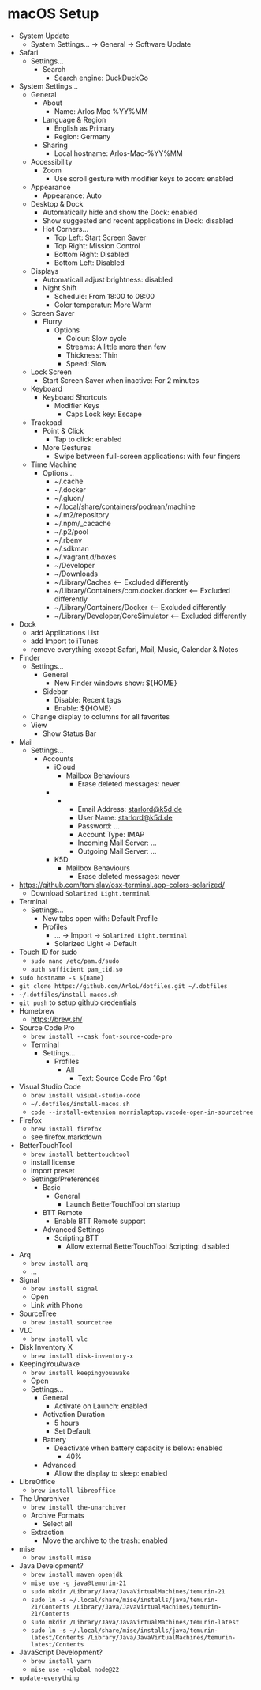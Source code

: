 # macOS Setup

* System Update
    * System Settings… -> General -> Software Update
* Safari
    * Settings…
        * Search
            * Search engine: DuckDuckGo
* System Settings…
    * General
        * About
            * Name: Arlos Mac %YY%MM
        * Language & Region
            * English as Primary
            * Region: Germany
        * Sharing
            * Local hostname: Arlos-Mac-%YY%MM
    * Accessibility
        * Zoom
            * Use scroll gesture with modifier keys to zoom: enabled
    * Appearance
        * Appearance: Auto
    * Desktop & Dock
        * Automatically hide and show the Dock: enabled
        * Show suggested and recent applications in Dock: disabled
        * Hot Corners…
            * Top Left: Start Screen Saver
            * Top Right: Mission Control
            * Bottom Right: Disabled
            * Bottom Left: Disabled
    * Displays
        * Automaticall adjust brightness: disabled
        * Night Shift
            * Schedule: From 18:00 to 08:00
            * Color temperatur: More Warm
    * Screen Saver
        * Flurry
            * Options
                * Colour: Slow cycle
                * Streams: A little more than few
                * Thickness: Thin
                * Speed: Slow
    * Lock Screen
        * Start Screen Saver when inactive: For 2 minutes
    * Keyboard
        * Keyboard Shortcuts
            * Modifier Keys
                * Caps Lock key: Escape
    * Trackpad
        * Point & Click
            * Tap to click: enabled
        * More Gestures
            * Swipe between full-screen applications: with four fingers
    * Time Machine
        * Options…
            * ~/.cache
            * ~/.docker
            * ~/.gluon/
            * ~/.local/share/containers/podman/machine
            * ~/.m2/repository
            * ~/.npm/_cacache
            * ~/.p2/pool
            * ~/.rbenv
            * ~/.sdkman
            * ~/.vagrant.d/boxes
            * ~/Developer
            * ~/Downloads
            * ~/Library/Caches <-- Excluded differently
            * ~/Library/Containers/com.docker.docker <-- Excluded differently
            * ~/Library/Containers/Docker <-- Excluded differently
            * ~/Library/Developer/CoreSimulator <-- Excluded differently
* Dock
    * add Applications List
    * add Import to iTunes
    * remove everything except Safari, Mail, Music, Calendar & Notes
* Finder
    * Settings…
        * General
            * New Finder windows show: ${HOME}
        * Sidebar
            * Disable: Recent tags
            * Enable: ${HOME}
    * Change display to columns for all favorites
    * View
        * Show Status Bar
* Mail
    * Settings…
        * Accounts
            * iCloud
                * Mailbox Behaviours
                    * Erase deleted messages: never
            * +
                * Email Address: starlord@k5d.de
                * User Name: starlord@k5d.de
                * Password: …
                * Account Type: IMAP
                * Incoming Mail Server: …
                * Outgoing Mail Server: …
            * K5D
                * Mailbox Behaviours
                    * Erase deleted messages: never
* https://github.com/tomislav/osx-terminal.app-colors-solarized/
    * Download `Solarized Light.terminal`
* Terminal
    * Settings…
        * New tabs open with: Default Profile
        * Profiles
            * … -> Import -> `Solarized Light.terminal`
            * Solarized Light -> Default
* Touch ID for sudo
    * `sudo nano /etc/pam.d/sudo`
    * `auth sufficient pam_tid.so`
* `sudo hostname -s ${name}`
* `git clone https://github.com/ArloL/dotfiles.git ~/.dotfiles`
* `~/.dotfiles/install-macos.sh`
* `git push` to setup github credentials
* Homebrew
    * https://brew.sh/
* Source Code Pro
    * `brew install --cask font-source-code-pro`
    * Terminal
        * Settings…
            * Profiles
                * All
                    * Text: Source Code Pro 16pt
* Visual Studio Code
    * `brew install visual-studio-code`
    * `~/.dotfiles/install-macos.sh`
    * `code --install-extension morrislaptop.vscode-open-in-sourcetree`
* Firefox
    * `brew install firefox`
    * see firefox.markdown
* BetterTouchTool
    * `brew install bettertouchtool`
    * install license
    * import preset
    * Settings/Preferences
        * Basic
            * General
                * Launch BetterTouchTool on startup
        * BTT Remote
            * Enable BTT Remote support
        * Advanced Settings
            * Scripting BTT
                * Allow external BetterTouchTool Scripting: disabled
* Arq
    * `brew install arq`
    *   …
* Signal
    * `brew install signal`
    * Open
    * Link with Phone
* SourceTree
    * `brew install sourcetree`
* VLC
    * `brew install vlc`
* Disk Inventory X
    * `brew install disk-inventory-x`
* KeepingYouAwake
    * `brew install keepingyouawake`
    * Open
    * Settings…
        * General
            * Activate on Launch: enabled
        * Activation Duration
            * 5 hours
            * Set Default
        * Battery
            * Deactivate when battery capacity is below: enabled
                * 40%
        * Advanced
            * Allow the display to sleep: enabled
* LibreOffice
    * `brew install libreoffice`
* The Unarchiver
    * `brew install the-unarchiver`
    * Archive Formats
        * Select all
    * Extraction
        * Move the archive to the trash: enabled
* mise
    * `brew install mise`
* Java Development?
    * `brew install maven openjdk`
    * `mise use -g java@temurin-21`
    * `sudo mkdir /Library/Java/JavaVirtualMachines/temurin-21`
    * `sudo ln -s ~/.local/share/mise/installs/java/temurin-21/Contents /Library/Java/JavaVirtualMachines/temurin-21/Contents`
    * `sudo mkdir /Library/Java/JavaVirtualMachines/temurin-latest`
    * `sudo ln -s ~/.local/share/mise/installs/java/temurin-latest/Contents /Library/Java/JavaVirtualMachines/temurin-latest/Contents`
* JavaScript Development?
    * `brew install yarn`
    * `mise use --global node@22`
* `update-everything`
